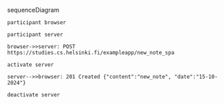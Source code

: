 sequenceDiagram

    participant browser

    participant server

    browser->>server: POST https://studies.cs.helsinki.fi/exampleapp/new_note_spa

    activate server

    server-->>browser: 201 Created {"content":"new_note", "date":"15-10-2024"}

    deactivate server
